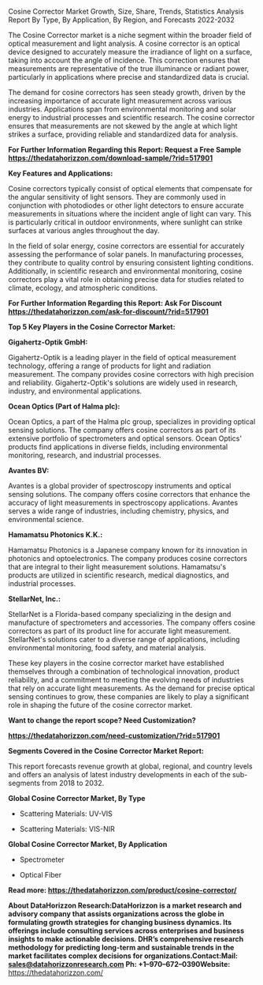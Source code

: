 Cosine Corrector Market Growth, Size, Share, Trends, Statistics Analysis
Report By Type, By Application, By Region, and Forecasts 2022-2032

The Cosine Corrector market is a niche segment within the broader field
of optical measurement and light analysis. A cosine corrector is an
optical device designed to accurately measure the irradiance of light on
a surface, taking into account the angle of incidence. This correction
ensures that measurements are representative of the true illuminance or
radiant power, particularly in applications where precise and
standardized data is crucial.

The demand for cosine correctors has seen steady growth, driven by the
increasing importance of accurate light measurement across various
industries. Applications span from environmental monitoring and solar
energy to industrial processes and scientific research. The cosine
corrector ensures that measurements are not skewed by the angle at which
light strikes a surface, providing reliable and standardized data for
analysis.

**For Further Information Regarding this Report: Request a Free Sample
<https://thedatahorizzon.com/download-sample/?rid=517901>**

**Key Features and Applications:**

Cosine correctors typically consist of optical elements that compensate
for the angular sensitivity of light sensors. They are commonly used in
conjunction with photodiodes or other light detectors to ensure accurate
measurements in situations where the incident angle of light can vary.
This is particularly critical in outdoor environments, where sunlight
can strike surfaces at various angles throughout the day.

In the field of solar energy, cosine correctors are essential for
accurately assessing the performance of solar panels. In manufacturing
processes, they contribute to quality control by ensuring consistent
lighting conditions. Additionally, in scientific research and
environmental monitoring, cosine correctors play a vital role in
obtaining precise data for studies related to climate, ecology, and
atmospheric conditions.

**For Further Information Regarding this Report: Ask For Discount
<https://thedatahorizzon.com/ask-for-discount/?rid=517901>**

**Top 5 Key Players in the Cosine Corrector Market:**

**Gigahertz-Optik GmbH:**

Gigahertz-Optik is a leading player in the field of optical measurement
technology, offering a range of products for light and radiation
measurement. The company provides cosine correctors with high precision
and reliability. Gigahertz-Optik's solutions are widely used in
research, industry, and environmental applications.

**Ocean Optics (Part of Halma plc):**

Ocean Optics, a part of the Halma plc group, specializes in providing
optical sensing solutions. The company offers cosine correctors as part
of its extensive portfolio of spectrometers and optical sensors. Ocean
Optics' products find applications in diverse fields, including
environmental monitoring, research, and industrial processes.

**Avantes BV:**

Avantes is a global provider of spectroscopy instruments and optical
sensing solutions. The company offers cosine correctors that enhance the
accuracy of light measurements in spectroscopy applications. Avantes
serves a wide range of industries, including chemistry, physics, and
environmental science.

**Hamamatsu Photonics K.K.:**

Hamamatsu Photonics is a Japanese company known for its innovation in
photonics and optoelectronics. The company produces cosine correctors
that are integral to their light measurement solutions. Hamamatsu's
products are utilized in scientific research, medical diagnostics, and
industrial processes.

**StellarNet, Inc.:**

StellarNet is a Florida-based company specializing in the design and
manufacture of spectrometers and accessories. The company offers cosine
correctors as part of its product line for accurate light measurement.
StellarNet's solutions cater to a diverse range of applications,
including environmental monitoring, food safety, and material analysis.

These key players in the cosine corrector market have established
themselves through a combination of technological innovation, product
reliability, and a commitment to meeting the evolving needs of
industries that rely on accurate light measurements. As the demand for
precise optical sensing continues to grow, these companies are likely to
play a significant role in shaping the future of the cosine corrector
market.

**Want to change the report scope? Need Customization?**

**<https://thedatahorizzon.com/need-customization/?rid=517901>**

**Segments Covered in the Cosine Corrector Market Report:**

This report forecasts revenue growth at global, regional, and country
levels and offers an analysis of latest industry developments in each of
the sub-segments from 2018 to 2032.

**Global Cosine Corrector Market, By Type**

-   Scattering Materials: UV-VIS

-   Scattering Materials: VIS-NIR

**Global Cosine Corrector Market, By Application**

-   Spectrometer

-   Optical Fiber

**Read more: <https://thedatahorizzon.com/product/cosine-corrector/>**

**About DataHorizzon Research:**DataHorizzon is a market research and
advisory company that assists organizations across the globe in
formulating growth strategies for changing business dynamics. Its
offerings include consulting services across enterprises and business
insights to make actionable decisions. DHR’s comprehensive research
methodology for predicting long-term and sustainable trends in the
market facilitates complex decisions for organizations.**Contact:Mail:**
<sales@datahorizzonresearch.com> **Ph:** +1–970–672–0390**Website:**
<https://thedatahorizzon.com/>
